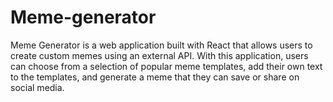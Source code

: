 # Meme-generator

Meme Generator is a web application built with React that allows users to create custom memes using an external API. With this application, users can choose from a selection of popular meme templates, add their own text to the templates, and generate a meme that they can save or share on social media.
